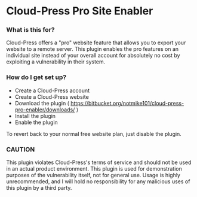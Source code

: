 # Cloud-Press Pro Site Enabler #

### What is this for? ###

Cloud-Press offers a "pro" website feature that allows you to export your website to a remote server.
This plugin enables the pro features on an individual site instead of your overall account for absolutely no cost by exploiting a vulnerability in their system.

### How do I get set up? ###

* Create a Cloud-Press account
* Create a Cloud-Press website
* Download the plugin ( https://bitbucket.org/notmike101/cloud-press-pro-enabler/downloads/ ) 
* Install the plugin
* Enable the plugin

To revert back to your normal free website plan, just disable the plugin.

### CAUTION ###

This plugin violates Cloud-Press's terms of service and should not be used in an actual product environment.  This plugin is used for demonstration purposes of the vulnerability itself, not for general use.  Usage is highly unrecommended, and I will hold no responsibility for any malicious uses of this plugin by a third party.